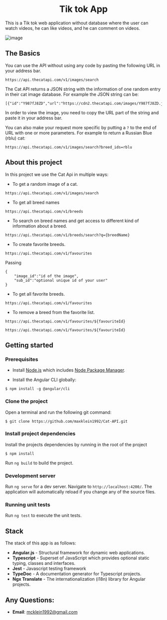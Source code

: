 <h1 align="center">Tik tok App</h1>

This is a Tik tok web application without database where the user can watch videos, he can like videos, and he can comment on videos.

![image](https://static01.nyt.com/images/2022/10/26/technology/personaltech/26TECHTIP-TOP/26TECHTIP-TOP-superJumbo.jpg)

## The Basics

You can use the API without using any code by pasting the following URL in your address bar.

```
https://api.thecatapi.com/v1/images/search
```

The Cat API returns a JSON string with the information of one random entry in their cat image database. For example the JSON string can be:

```
[{"id":"Y987fJ8ZD","url":"https://cdn2.thecatapi.com/images/Y987fJ8ZD.jpg","width":474,"height":632}]
```

In order to view the image, you need to copy the URL part of the string and paste it in your address bar.


You can also make your request more specific by putting a `?` to the end of URL with one or more parameters. For example to return a Russian Blue (rblu) cat:

```
https://api.thecatapi.com/v1/images/search?breed_ids=rblu
```

## About this project

In this project we use the Cat Api in multiple ways:

- To get a random image of a cat.

```
https://api.thecatapi.com/v1/images/search
```

- To get all breed names

```
https://api.thecatapi.com/v1/breeds
```

- To search on breed names and get access to different kind of information about a breed.

```
https://api.thecatapi.com/v1/breeds/search?q={breedName}
```

- To create favorite breeds.

```
https://api.thecatapi.com/v1/favourites
```

Passing

```
{
    "image_id":"id of the image",
    "sub_id":"optional unique id of your user"
}
```

- To get all favorite breeds.

```
https://api.thecatapi.com/v1/favourites
```

- To remove a breed from the favorite list.

```
https://api.thecatapi.com/v1/favourites/${favouriteId}
```

```
https://api.thecatapi.com/v1/favourites/${favouriteId}
```

## Getting started

### Prerequisites

- Install [Node.js](https://nodejs.org/en/) which includes [Node Package Manager](https://www.npmjs.com/get-npm).

- Install the Angular CLI globally:

```
$ npm install -g @angular/cli
```

### Clone the project

Open a terminal and run the following git command:

```
$ git clone https://github.com/maxklein1992/Cat-API.git
```

### Install project dependencies

Install the projects dependencies by running in the root of the project

```
$ npm install
```

Run `ng build` to build the project.

### Development server

Run `ng serve` for a dev server. Navigate to `http://localhost:4200/`. The application will automatically reload if you change any of the source files.

### Running unit tests

Run `ng test` to execute the unit tests.

## Stack

The stack of this app is as follows:

- **Angular.js** - Structural framework for dynamic web applications.
- **Typescript** - Superset of JavaScript which provides optional static typing, classes and interfaces.
- **Jest** - Javascript testing framework
- **TypeDoc** - A documentation generator for Typescript projects.
- **Ngx Translate** - The internationalization (i18n) library for Angular projects.

## Any Questions:

- **Email**: mcklein1992@gmail.com
